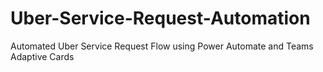 # Uber-Service-Request-Automation
Automated Uber Service Request Flow using Power Automate and Teams Adaptive Cards
